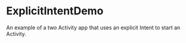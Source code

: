 # ExplicitIntentDemo

An example of a two Activity app that uses an explicit Intent to start
an Activity.

